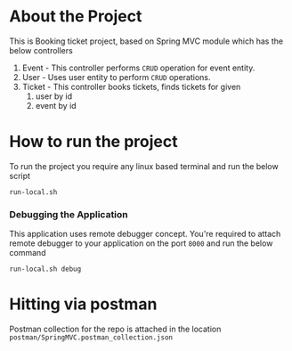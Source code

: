 # About the Project
This is Booking ticket project, based on  Spring MVC module which has the below controllers
1. Event - This controller performs `CRUD` operation for event entity.
2. User - Uses user entity to perform `CRUD` operations.
3. Ticket - This controller books tickets, finds tickets for given 
   1. user by id 
   2. event by id

# How to run the project
To run the project you require any linux based terminal and run the below script
```shell
run-local.sh
```

### Debugging the Application
This application uses remote debugger concept. You're required to attach remote debugger to your application on the port `8000` 
and run the below command

```shell
run-local.sh debug
```

# Hitting via postman
Postman collection for the repo is attached in the location
``postman/SpringMVC.postman_collection.json``


